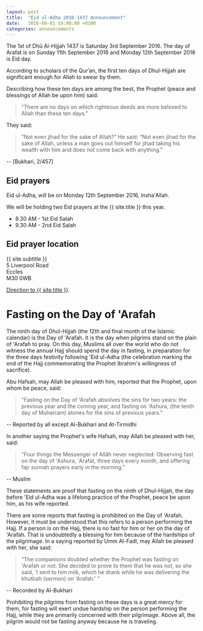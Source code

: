 ```yaml
---
layout: post
title:  "Eid ul-Adha 2016-1437 Announcement"
date:   2016-09-01 19:00:00 +0100
categories: announcements
---
```


The 1st of Dhū Al-Hijjah 1437 is Saturday 3rd September 2016. The day of Arafat is on Sunday 11th September 2016 and Monday 12th September 2016 is Eid day.

According to scholars of the Qur’an, the first ten days of Dhul-Hijjah are significant enough for Allah to swear by them.

Describing how these ten days are among the best, the Prophet (peace and blessings of Allah be upon him) said:
> "There are no days on which righteous deeds are more beloved to Allah than these ten days."

They said:
> "Not even jihad for the sake of Allah?” He said: “Not even jihad for the sake of Allah, unless a man goes out himself for jihad taking his wealth with him and does not come back with anything."

-- [Bukhari, 2/457]

## Eid prayers

Eid ul-Adha, will be on Monday 12th September 2016, insha'Allah.

We will be holding two Eid prayers at the {{ site.title }} this year.

* 8.30 AM - 1st Eid Salah
* 9.30 AM - 2nd Eid Salah

## Eid prayer location
{{ site.subtitle }}<br/>
5 Liverpool Road<br/>
Eccles<br/>
M30 0WB

[Direction to {{ site.title }}](https://www.google.co.uk/maps/dir//Eccles+Mosque,+5+Liverpool+Road,+Eccles,+Salford+M30+0WB,+United+Kingdom/).


# Fasting on the Day of 'Arafah

The ninth day of Dhul-Hijjah (the 12th and final month of the Islamic calendar) is the Day of 'Arafah. It is the day when pilgrims stand on the plain of 'Arafah to pray. On this day, Muslims all over the world who do not witness the annual Hajj should spend the day in fasting, in preparation for the three days festivity following 'Eid ul-Adha (the celebration marking the end of the Hajj commemorating the Prophet Ibrahim's willingness of sacrifice).

Abu Hafsah, may Allah be pleased with him, reported that the Prophet, upon whom be peace, said:

> "Fasting on the Day of 'Arafah absolves the sins for two years: the previous year and the coming year, and fasting on 'Ashura, (the tenth day of Muharram) atones for the sins of previous years."

-- Reported by all except Al-Bukhari and At-Tirmidhi

In another saying the Prophet's wife Hafsah, may Allah be pleased with her, said:

> "Four things the Messenger of Allâh never neglected: Observing fast on the day of 'Ashura, 'Arafat, three days every month, and offering fajr sunnah prayers early in the morning."

-- Muslim

These statements are proof that fasting on the ninth of Dhul-Hijjah, the day before 'Eid ul-Adha was a lifelong practice of the Prophet, peace be upon him, as his wife reported.

There are some reports that fasting is prohibited on the Day of 'Arafah. However, it must be understood that this refers to a person performing the Hajj. If a person is on the Hajj, there is no fast for him or her on the day of 'Arafah. That is undoubtedly a blessing for him because of the hardships of the pilgrimage. In a saying reported by Umm Al-Fadl, may Allah be pleased with her, she said:

> "The companions doubted whether the Prophet was fasting on 'Arafah or not. She decided to prove to them that he was not, so she said, 'I sent to him milk, which he drank while he was delivering the khutbah (sermon) on 'Arafah.' "

-- Recorded by Al-Bukhari

Prohibiting the pilgrims from fasting on these days is a great mercy for them, for fasting will exert undue hardship on the person performing the Hajj, while they are primarily concerned with their pilgrimage. Above all, the pilgrim would not be fasting anyway because he is traveling.
